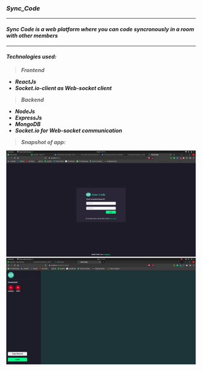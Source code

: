 ### ***Sync_Code***
---
#### *Sync Code is a web platform where you can code syncronously in a room with other members*

---

#### ***Technologies used:***
> ***Frontend***
* ***ReactJs***
* ***Socket.io-client as Web-socket client***

> ***Backend***
* ***NodeJs***
* ***ExpressJs***
* ***MongoDB***
* ***Socket.io for Web-socket communication***

> ***Snapshot of app:*** 

<img src="Images/Home.png" width="700px"/>
<img src="Images/Editor.png" width="700px"/>
